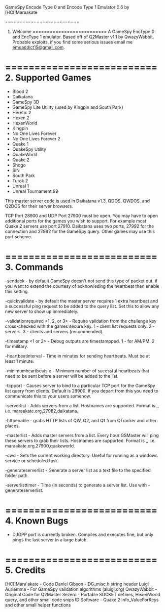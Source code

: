 GameSpy Encode Type 0 and Encode Type 1 Emulator 0.6 by [HCI]Maraakate

==========================
1. Welcome
==========================
A GameSpy EncType 0 and EncType 1 emulator.
Based off of Q2Master v1.1 by QwazyWabbit.
Probable exploits, if you find some serious issues email me
emoaddict15@gmail.com.

==========================
2. Supported Games
==========================
* Blood 2
* Daikatana
* GameSpy 3D
* GameSpy Lite Utility (used by Kingpin and South Park)
* Heretic 2
* Hexen 2
* HexenWorld
* Kingpin
* No One Lives Forever
* No One Lives Forever 2
* Quake 1
* QuakeSpy Utility
* QuakeWorld
* Quake 2
* Shogo
* SiN
* South Park
* Turok 2
* Unreal 1
* Unreal Tournament 99

This master server code is used in Daikatana v1.3, QDOS, QWDOS, and Q2DOS
for their server browsers.

TCP Port 28900 and UDP Port 27900 must be open.  You may have to open
additional ports for the games you wish to support.  For example most
Quake 2 servers use port 27910.  Daikatana uses two ports, 27992 for the
connection and 27982 for the GameSpy query.  Other games may use this
port scheme.

==========================
3. Commands
==========================
 -sendack - by default GameSpy doesn't not send this type of packet out.
            if you want to extend the courtesy of acknowleding the
            heartbeat then enable this setting.

 -quickvalidate - by default the master server requires 1 extra heartbeat
                  and a successful ping request to be added to the query
                  list.  Set this to allow any new server to show up
                  immediately.


 -validationrequired <1, 2, or 3> - Require validation from the challenge key
                                    cross-checked with the games secure key.
                                    1 - client list requests only.
                                    2 - servers.
                                    3 - clients and servers (recommended).

 -timestamp <1 or 2> - Debug outputs are timestampped.  1 - for AM/PM.
                       2 for military.

 -heartbeatinterval <time in minutes> - Time in minutes for sending heartbeats.
                                        Must be at least 1 minute.

 -minimumheartbeats x - Minimum number of sucessful heartbeats that need to be
                        sent before a server will be added to the list.

 -tcpport <port> - Causes server to bind to a particular TCP port for the
                   GameSpy list query from clients. Default is 28900.
                   If you depart from this you need to communicate this to your
                   users somehow.

 -serverlist <filename> - Adds servers from a list.  Hostnames are supported.
  Format is <ip>,<query port>,<gamename> i.e. maraakate.org,27982,daikatana.

 -httpenable - grabs HTTP lists of QW, Q2, and Q1 from QTracker and other
               places.

 -masterlist <filename> - Adds master servers from a list.  Every hour
                          GSMaster will ping these servers to grab their
                          lists. Hostnames are supported.
  Format is <ip>,<query port>,<gamename> i.e. maraakate.org,27900,quakeworld.

 -cwd <path> - Sets the current working directory.  Useful for
               running as a windows service or scheduled task.

 -generateserverlist <folderpath> - Generate a server list as a text file to
                                    the specified folder path.

 -serverlisttimer <seconds> - Time (in seconds) to generate a server list.
                              Use with -generateserverlist.

==========================
4. Known Bugs
==========================
* DJGPP port is currently broken.  Compiles and executes fine, but only
  pings the last server in a large batch.

==========================
5. Credits
==========================
[HCI]Mara'akate - Code
Daniel Gibson - DG_misc.h string header
Luigi Auriemma - For GameSpy validation algorithms (aluigi.org)
QwazyWabbit - Original Code for Q2Master
Sezero - Portable SOCKET defines, HexenWorld query, and other small code snips
ID Software - Quake 2 Info_ValueForKeys and other small helper functions

